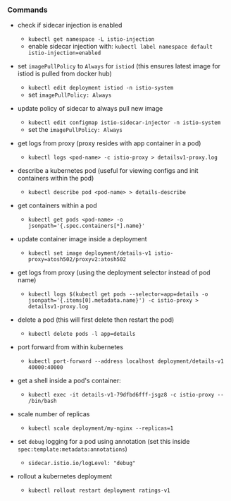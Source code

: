 ### Commands

- check if sidecar injection is enabled
    - `kubectl get namespace -L istio-injection`
    - enable sidecar injection with: `kubectl label namespace default istio-injection=enabled`

- set `imagePullPolicy` to `Always` for `istiod` (this ensures latest image for istiod is pulled from docker hub)
    - `kubectl edit deployment istiod -n istio-system`
    - set `imagePullPolicy: Always`
- update policy of sidecar to always pull new image 
	- `kubectl edit configmap istio-sidecar-injector -n istio-system`
	- set the `imagePullPolicy: Always`

- get logs from proxy (proxy resides with app container in a pod)
	- `kubectl logs <pod-name> -c istio-proxy > detailsv1-proxy.log`
- describe a kubernetes pod (useful for viewing configs and init containers within the pod) 
	- `kubectl describe pod <pod-name> > details-describe`
- get containers within a pod
	- `kubectl get pods <pod-name> -o jsonpath='{.spec.containers[*].name}'`
- update container image inside a deployment
	- `kubectl set image deployment/details-v1 istio-proxy=atosh502/proxyv2:atosh502`
- get logs from proxy (using the deployment selector instead of pod name)
	- `kubectl logs $(kubectl get pods --selector=app=details -o jsonpath='{.items[0].metadata.name}') -c istio-proxy > detailsv1-proxy.log`
- delete a pod (this will first delete then restart the pod)
	- `kubectl delete pods -l app=details`
- port forward from within kubernetes
	- `kubectl port-forward --address localhost deployment/details-v1 40000:40000`
- get a shell inside a pod's container:
	- `kubectl exec -it details-v1-79dfbd6fff-jsgz8 -c istio-proxy -- /bin/bash`
- scale number of replicas
	- `kubectl scale deployment/my-nginx --replicas=1`
- set `debug` logging for a pod using annotation (set this inside `spec:template:metadata:annotations`)
	- `sidecar.istio.io/logLevel: "debug"`
- rollout a kubernetes deployment
	- `kubectl rollout restart deployment ratings-v1`



